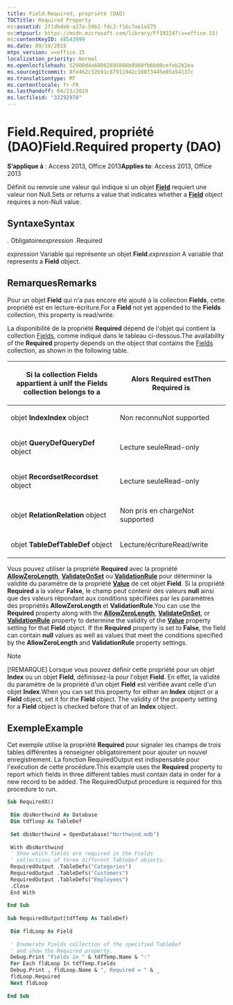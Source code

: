 ```yaml
---
title: Field.Required, propriété (DAO)
TOCTitle: Required Property
ms:assetid: 2f1dbdeb-a37a-59b2-fdc2-f16c7ae1a575
ms:mtpsurl: https://msdn.microsoft.com/library/Ff192247(v=office.15)
ms:contentKeyID: 48543999
ms.date: 09/18/2015
mtps_version: v=office.15
localization_priority: Normal
ms.openlocfilehash: 52900d4a60002695866b9960fb6b80cefeb2b2ea
ms.sourcegitcommit: 8fe462c32b91c87911942c188f3445e85a54137c
ms.translationtype: MT
ms.contentlocale: fr-FR
ms.lasthandoff: 04/23/2019
ms.locfileid: "32292978"
---
```

# <a name="fieldrequired-property-dao"></a><span data-ttu-id="edb24-102">Field.Required, propriété (DAO)</span><span class="sxs-lookup"><span data-stu-id="edb24-102">Field.Required property (DAO)</span></span>


<span data-ttu-id="edb24-103">**S’applique à** : Access 2013, Office 2013</span><span class="sxs-lookup"><span data-stu-id="edb24-103">**Applies to**: Access 2013, Office 2013</span></span>

<span data-ttu-id="edb24-104">Définit ou renvoie une valeur qui indique si un objet **[Field](field-object-dao.md)** requiert une valeur non Null.</span><span class="sxs-lookup"><span data-stu-id="edb24-104">Sets or returns a value that indicates whether a **[Field](field-object-dao.md)** object requires a non-Null value.</span></span>

## <a name="syntax"></a><span data-ttu-id="edb24-105">Syntaxe</span><span class="sxs-lookup"><span data-stu-id="edb24-105">Syntax</span></span>

<span data-ttu-id="edb24-106">*.* Obligatoire</span><span class="sxs-lookup"><span data-stu-id="edb24-106">*expression* .Required</span></span>

<span data-ttu-id="edb24-107">*expression* Variable qui représente un objet **Field**.</span><span class="sxs-lookup"><span data-stu-id="edb24-107">*expression* A variable that represents a **Field** object.</span></span>

## <a name="remarks"></a><span data-ttu-id="edb24-108">Remarques</span><span class="sxs-lookup"><span data-stu-id="edb24-108">Remarks</span></span>

<span data-ttu-id="edb24-109">Pour un objet **Field** qui n'a pas encore été ajouté à la collection **Fields**, cette propriété est en lecture-écriture.</span><span class="sxs-lookup"><span data-stu-id="edb24-109">For a **Field** not yet appended to the **Fields** collection, this property is read/write.</span></span>

<span data-ttu-id="edb24-110">La disponibilité de la propriété **Required** dépend de l'objet qui contient la collection [Fields](fields-collection-dao.md), comme indiqué dans le tableau ci-dessous.</span><span class="sxs-lookup"><span data-stu-id="edb24-110">The availability of the **Required** property depends on the object that contains the [Fields](fields-collection-dao.md) collection, as shown in the following table.</span></span>

<table>
<colgroup>
<col style="width: 50%" />
<col style="width: 50%" />
</colgroup>
<thead>
<tr class="header">
<th><p><span data-ttu-id="edb24-111">Si la collection Fields appartient à un</span><span class="sxs-lookup"><span data-stu-id="edb24-111">If the Fields collection belongs to a</span></span></p></th>
<th><p><span data-ttu-id="edb24-112">Alors Required est</span><span class="sxs-lookup"><span data-stu-id="edb24-112">Then Required is</span></span></p></th>
</tr>
</thead>
<tbody>
<tr class="odd">
<td><p><span data-ttu-id="edb24-113">objet <strong>Index</strong></span><span class="sxs-lookup"><span data-stu-id="edb24-113"><strong>Index</strong> object</span></span></p></td>
<td><p><span data-ttu-id="edb24-114">Non reconnu</span><span class="sxs-lookup"><span data-stu-id="edb24-114">Not supported</span></span></p></td>
</tr>
<tr class="even">
<td><p><span data-ttu-id="edb24-115">objet <strong>QueryDef</strong></span><span class="sxs-lookup"><span data-stu-id="edb24-115"><strong>QueryDef</strong> object</span></span></p></td>
<td><p><span data-ttu-id="edb24-116">Lecture seule</span><span class="sxs-lookup"><span data-stu-id="edb24-116">Read-only</span></span></p></td>
</tr>
<tr class="odd">
<td><p><span data-ttu-id="edb24-117">objet <strong>Recordset</strong></span><span class="sxs-lookup"><span data-stu-id="edb24-117"><strong>Recordset</strong> object</span></span></p></td>
<td><p><span data-ttu-id="edb24-118">Lecture seule</span><span class="sxs-lookup"><span data-stu-id="edb24-118">Read-only</span></span></p></td>
</tr>
<tr class="even">
<td><p><span data-ttu-id="edb24-119">objet <strong>Relation</strong></span><span class="sxs-lookup"><span data-stu-id="edb24-119"><strong>Relation</strong> object</span></span></p></td>
<td><p><span data-ttu-id="edb24-120">Non pris en charge</span><span class="sxs-lookup"><span data-stu-id="edb24-120">Not supported</span></span></p></td>
</tr>
<tr class="odd">
<td><p><span data-ttu-id="edb24-121">objet <strong>TableDef</strong></span><span class="sxs-lookup"><span data-stu-id="edb24-121"><strong>TableDef</strong> object</span></span></p></td>
<td><p><span data-ttu-id="edb24-122">Lecture/écriture</span><span class="sxs-lookup"><span data-stu-id="edb24-122">Read/write</span></span></p></td>
</tr>
</tbody>
</table>


<span data-ttu-id="edb24-p101">Vous pouvez utiliser la propriété **Required** avec la propriété **[AllowZeroLength](field-allowzerolength-property-dao.md)**, **[ValidateOnSet](field-validateonset-property-dao.md)** ou **[ValidationRule](field-validationrule-property-dao.md)** pour déterminer la validité du paramètre de la propriété **[Value](field-value-property-dao.md)** de cet objet **Field**. Si la propriété **Required** a la valeur **False**, le champ peut contenir des valeurs **null** ainsi que des valeurs répondant aux conditions spécifiées par les paramètres des propriétés **AllowZeroLength** et **ValidationRule**.</span><span class="sxs-lookup"><span data-stu-id="edb24-p101">You can use the **Required** property along with the **[AllowZeroLength](field-allowzerolength-property-dao.md)**, **[ValidateOnSet](field-validateonset-property-dao.md)**, or **[ValidationRule](field-validationrule-property-dao.md)** property to determine the validity of the **[Value](field-value-property-dao.md)** property setting for that **Field** object. If the **Required** property is set to **False**, the field can contain **null** values as well as values that meet the conditions specified by the **AllowZeroLength** and **ValidationRule** property settings.</span></span>


> [!NOTE]
> <span data-ttu-id="edb24-p102">[!REMARQUE] Lorsque vous pouvez définir cette propriété pour un objet **Index** ou un objet **Field**, définissez-la pour l'objet **Field**. En effet, la validité du paramètre de la propriété d'un objet **Field** est vérifiée avant celle d'un objet **Index**.</span><span class="sxs-lookup"><span data-stu-id="edb24-p102">When you can set this property for either an **Index** object or a **Field** object, set it for the **Field** object. The validity of the property setting for a **Field** object is checked before that of an **Index** object.</span></span>



## <a name="example"></a><span data-ttu-id="edb24-127">Exemple</span><span class="sxs-lookup"><span data-stu-id="edb24-127">Example</span></span>

<span data-ttu-id="edb24-p103">Cet exemple utilise la propriété **Required** pour signaler les champs de trois tables différentes à renseigner obligatoirement pour ajouter un nouvel enregistrement. La fonction RequiredOutput est indispensable pour l'exécution de cette procédure.</span><span class="sxs-lookup"><span data-stu-id="edb24-p103">This example uses the **Required** property to report which fields in three different tables must contain data in order for a new record to be added. The RequiredOutput procedure is required for this procedure to run.</span></span>

```vb 
Sub RequiredX() 
 
 Dim dbsNorthwind As Database 
 Dim tdfloop As TableDef 
 
 Set dbsNorthwind = OpenDatabase("Northwind.mdb") 
 
 With dbsNorthwind 
 ' Show which fields are required in the Fields 
 ' collections of three different TableDef objects. 
 RequiredOutput .TableDefs("Categories") 
 RequiredOutput .TableDefs("Customers") 
 RequiredOutput .TableDefs("Employees") 
 .Close 
 End With 
 
End Sub 
 
Sub RequiredOutput(tdfTemp As TableDef) 
 
 Dim fldLoop As Field 
 
 ' Enumerate Fields collection of the specified TableDef 
 ' and show the Required property. 
 Debug.Print "Fields in " & tdfTemp.Name & ":" 
 For Each fldLoop In tdfTemp.Fields 
 Debug.Print , fldLoop.Name & ", Required = " & _ 
 fldLoop.Required 
 Next fldLoop 
 
End Sub 
 
```

